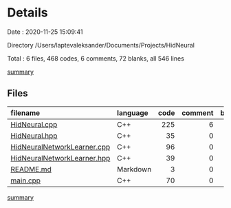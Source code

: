 # Details

Date : 2020-11-25 15:09:41

Directory /Users/laptevaleksander/Documents/Projects/HidNeural

Total : 6 files,  468 codes, 6 comments, 72 blanks, all 546 lines

[summary](results.md)

## Files
| filename | language | code | comment | blank | total |
| :--- | :--- | ---: | ---: | ---: | ---: |
| [HidNeural.cpp](/HidNeural.cpp) | C++ | 225 | 6 | 18 | 249 |
| [HidNeural.hpp](/HidNeural.hpp) | C++ | 35 | 0 | 11 | 46 |
| [HidNeuralNetworkLearner.cpp](/HidNeuralNetworkLearner.cpp) | C++ | 96 | 0 | 11 | 107 |
| [HidNeuralNetworkLearner.hpp](/HidNeuralNetworkLearner.hpp) | C++ | 39 | 0 | 11 | 50 |
| [README.md](/README.md) | Markdown | 3 | 0 | 3 | 6 |
| [main.cpp](/main.cpp) | C++ | 70 | 0 | 18 | 88 |

[summary](results.md)